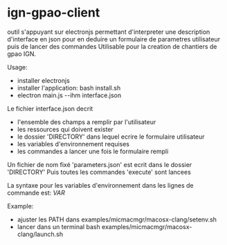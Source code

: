 # ign-gpao-client
outil s'appuyant sur electronjs permettant d'interpreter une description d'interface en json pour en deduire un formulaire de parametres utilisateur puis de lancer des commandes 
Utilisable pour la creation de chantiers de gpao IGN.

Usage:
- installer electronjs
- installer l'application: bash install.sh
- electron main.js --ihm interface.json

Le fichier interface.json decrit 
- l'ensemble des champs a remplir par l'utilisateur
- les ressources qui doivent exister
- le dossier 'DIRECTORY' dans lequel ecrire le formulaire utilisateur
- les variables d'environnement requises
- les commandes a lancer une fois le formulaire rempli

Un fichier de nom fixé 'parameters.json' est ecrit dans le dossier 'DIRECTORY'
Puis toutes les commandes 'execute' sont lancees

La syntaxe pour les variables d'environnement dans les lignes de commande est: $VAR$


Example: 
- ajuster les PATH dans  examples/micmacmgr/macosx-clang/setenv.sh
- lancer dans un terminal bash examples/micmacmgr/macosx-clang/launch.sh 

